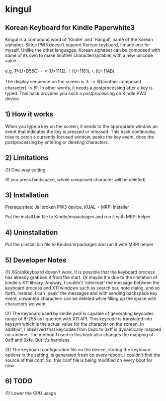 # kingul
## Korean Keyboard for Kindle Paperwhite3

Kingul is a compound word of 'Kindle' and 'Hangul', name of the Korean alphabet.
Since PW3 doesn't support Korean keyboard, I made one for myself.
Unlike the other languages, Korean alphabet can be composed with some of its own to make another character(syllable) with a new unicode value.

e.g. 한(U+D55C) = ㅎ(U+1112), ㅏ(U+1161), ㄴ(U+11AB)

The display sequence on the screen is ㅎ -> 하(another composed character) -> 한.
In other words, it needs a postprocessing after a key is typed.
This hack provides you such a postprocessing on Kindle PW3 device.


## 1) How it works
When you type a key on the screen, it sends to the appropriate window an event that indicates the key is pressed or released.
This hack continoulsy tries to catch a currently focused window, peeks the key event, does the postprocessing by entering or deleting characters.

## 2) Limitations
(1) One-way editing

(If you press backspace, whole composed character will be deleted)


## 3) Installation
Prerequisites: Jailbroken PW3 device, KUAL + MRPI Installer

Put the install.bin file to Kindle/mrpackages and run it with MRPI helper

## 4) Uninstallation
Put the uinstall.bin file to Kindle/mrpackages and run it with MRPI helper

## 5) Developer Notes
(1) XGrabKeyboard doesn't work. It is possible that the keyboard process has already grabbed it from the start. Or maybe it's due to the limitation of kindle's X11 library. Anyway, I couldn't 'intercept' the message between the keyboard process and X11 windows such as search bar, note dialog, and so forth. Instead, I can 'peek' the messages and with sending backspace key event, unwanted characters can be deleted while filling up the space with characters we want.

(2) The keyboard used by kindle pw3 is capable of generating keycodes range of 8-255 as I queried with X11 API. This keycode is translated into keysym which is the actual value for the character on the screen. In addition, I observed that keycodes from 0xdc to 0xff is dynamically mapped on runtime. The method I used in this hack also changes the mapping of 0xff and 0xfe. But it's harmless.

(3) The keyboard configuration file on the device, storing the keyboard options in the setting, is generated fresh on every reboot. I couldn't find the source of this conf. So, this conf file is being modified on every boot for now.

## 6) TODO
(1) Lower the CPU usage
